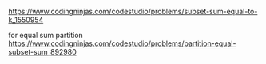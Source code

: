 https://www.codingninjas.com/codestudio/problems/subset-sum-equal-to-k_1550954

for equal sum partition 
https://www.codingninjas.com/codestudio/problems/partition-equal-subset-sum_892980
